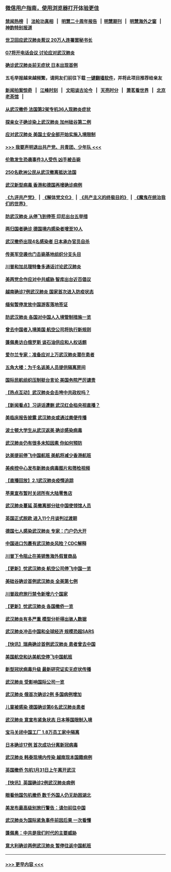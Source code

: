 ### [微信用户指南，使用浏览器打开体验更佳](https://github.com/gfw-breaker/banned-news1/blob/master/indexes/wechat-guide.md?t=0)
#### [禁闻热榜](热点新闻.md?t=0)  &nbsp;&nbsp;|&nbsp;&nbsp; [法轮功真相](https://github.com/gfw-breaker/truth/blob/master/README.md?t=0) &nbsp;&nbsp;|&nbsp;&nbsp; [明慧二十周年报告](https://github.com/gfw-breaker/mh-reports/blob/master/README.md?t=0) &nbsp;&nbsp;|&nbsp;&nbsp;[明慧期刊](https://github.com/gfw-breaker/mh-qikan) &nbsp;&nbsp;|&nbsp;&nbsp; [明慧海外之窗](https://github.com/gfw-breaker/mh-news/blob/master/README.md?t=0) &nbsp;&nbsp;|&nbsp;&nbsp; [神韵特别报道](https://github.com/gfw-breaker/mh-news/blob/master/shenyun.md?t=0)
#### [世卫回应武汉肺炎惹议 20万人连署罢秘书长](../pages/nsc418/n11841664.md?t=02040144) 
#### [G7将开电话会议 讨论应对武汉肺炎](../pages/nsc418/n11841658.md?t=02040144) 
#### [确诊武汉肺炎前无症状 日本出现首例](../pages/nsc418/n11841567.md?t=02040144) 
#### 五毛举报越来越频繁，请网友们前往下载 [一键翻墙软件](https://github.com/gfw-breaker/ssr-accounts)，并将此项目推荐给亲友
#### [新闻拍案惊奇](https://github.com/gfw-breaker/banned-news1/blob/master/pages/link4.md) &nbsp;&nbsp;|&nbsp;&nbsp; [江峰时刻](https://github.com/gfw-breaker/banned-news1/blob/master/pages/link4.md) &nbsp;&nbsp;|&nbsp;&nbsp; [文昭谈古论今](https://github.com/gfw-breaker/banned-news1/blob/master/pages/link4.md) &nbsp;&nbsp;|&nbsp;&nbsp; [天亮时分](https://github.com/gfw-breaker/banned-news1/blob/master/pages/link4.md) &nbsp;&nbsp;|&nbsp;&nbsp; [萧茗看世界](https://github.com/gfw-breaker/banned-news1/blob/master/pages/link4.md) &nbsp;&nbsp;|&nbsp;&nbsp; [北京老茶馆](https://github.com/gfw-breaker/banned-news1/blob/master/pages/link4.md) &nbsp;&nbsp;|&nbsp;&nbsp; 
#### [从武汉撤侨 法国第2架专机36人现肺炎症状](../pages/nsc418/n11841382.md?t=02040144) 
#### [探亲女子确诊染上武汉肺炎 加州硅谷第二例](../pages/nsc418/n11839784.md?t=02040144) 
#### [应对武汉肺炎 美国土安全部开始实施入境限制](../pages/nsc418/n11839729.md?t=02040144) 
#### [>>> 我要声明退出共产党、共青团、少年队 <<<](https://github.com/begood0513/goodnews/blob/master/quit/letter.md) 
#### [伦敦发生恐袭事件3人受伤 凶手被击毙](../pages/nsc418/n11839442.md?t=02040144) 
#### [250名欧洲公民从武汉撤离抵达法国](../pages/nsc418/n11839438.md?t=02040144) 
#### [武汉新型病毒 香港和德国再增确诊病例](../pages/nsc418/n11839381.md?t=02040144) 
#### [《九评共产党》](https://github.com/begood0513/9ping.md/blob/master/README.md) &nbsp;|&nbsp; [《解体党文化》](../../../../jtdwh.md/blob/master/README.md)  &nbsp;|&nbsp; [《共产主义的终极目的》](../../../../gczydzjmd.md/blob/master/README.md) &nbsp;|&nbsp; [《魔鬼在统治我们的世界》](../../../../mgztzwmdsj.md/blob/master/README.md) 
#### [防武汉肺炎 从停飞到停签 印尼出台五举措](../pages/nsc418/n11839282.md?t=02040144) 
#### [两归国者确诊 德国境内感染者增至10人](../pages/nsc418/n11839164.md?t=02040144) 
#### [武汉撤侨出现4名感染者 日本承办官员自杀](../pages/nsc418/n11839044.md?t=02040144) 
#### [传美军空袭也门击毙基地组织分支头目](../pages/nsc418/n11839210.md?t=02040144) 
#### [川普和加总理特鲁多通话讨论武汉肺炎](../pages/nsc418/n11839128.md?t=02040144) 
#### [美两党合作应对中共威胁 智库出台近百倡议](../pages/nsc418/n11838437.md?t=02040144) 
#### [越南确诊7例武汉肺炎 国家首次进入防疫状态](../pages/nsc418/n11838860.md?t=02040144) 
#### [缅甸暂停发放中国游客落地签证](../pages/nsc418/n11838730.md?t=02040144) 
#### [防武汉肺炎 各国对中国人入境管制措施一览](../pages/nsc418/n11838726.md?t=02040144) 
#### [曾去中国者入境美国 航空公司将执行新规则](../pages/nsc418/n11838375.md?t=02040144) 
#### [蓬佩奥访白俄罗斯 谈石油供应和人权话题](../pages/nsc418/n11838242.md?t=02040144) 
#### [爱尔兰专家：准备应对上万武汉肺炎潜在患者](../pages/nsc418/n11837978.md?t=02040144) 
#### [五角大楼：为千名返美人员提供隔离房间](../pages/nsc418/n11837831.md?t=02040144) 
#### [国际民航组织压制挺台言论 美国务院严厉谴责](../pages/nsc418/n11837791.md?t=02040144) 
#### [【热点互动】武汉肺炎会击垮中共政权吗？](../pages/nsc418/n11837779.md?t=02040144) 
#### [【新闻看点】习讲话遭删 武汉红会掐央视直播？](../pages/nsc418/n11837573.md?t=02040144) 
#### [美临床报告披露 武汉肺炎或通过粪便传播](../pages/nsc418/n11837626.md?t=02040144) 
#### [波士顿大学生从武汉返美 确诊感染病毒](../pages/nsc418/n11837580.md?t=02040144) 
#### [武汉肺炎仍有很多未知因素 你如何预防](../pages/nsc418/n11837666.md?t=02040144) 
#### [达美提前停飞中国航班 美航将减少香港航班](../pages/nsc418/n11837649.md?t=02040144) 
#### [美疾控中心发布新肺炎病毒图片和筛检视频](../pages/nsc418/n11837491.md?t=02040144) 
#### [【直播回放】2.1武汉肺炎疫情追踪](../pages/nsc418/n11837232.md?t=02040144) 
#### [苹果宣布暂时关闭所有大陆零售店](../pages/nsc418/n11837097.md?t=02040144) 
#### [武汉肺炎蔓延 英撤离部分驻中国使领馆人员](../pages/nsc418/n11837061.md?t=02040144) 
#### [英国正式脱欧 进入11个月谈判过渡期](../pages/nsc418/n11836911.md?t=02040144) 
#### [德国七人感染武汉肺炎 专家：门户仍大开](../pages/nsc418/n11836344.md?t=02040144) 
#### [中国进口包裹有武汉肺炎风险？CDC解释](../pages/nsc418/n11836321.md?t=02040144) 
#### [川普下令阻止在美销售海外假冒商品](../pages/nsc418/n11836261.md?t=02040144) 
#### [【更新】忧武汉肺炎 航空公司停飞中国一览](../pages/nsc418/n11835931.md?t=02040144) 
#### [美硅谷确诊首例武汉肺炎 全美第七例](../pages/nsc418/n11836093.md?t=02040144) 
#### [川普政府旅行禁令新增六个国家](../pages/nsc418/n11836083.md?t=02040144) 
#### [【更新】忧武汉肺炎 各国撤侨一览](../pages/nsc418/n11835673.md?t=02040144) 
#### [武汉肺炎有多严重 模型分析得出骇人数据](../pages/nsc418/n11835829.md?t=02040144) 
#### [武汉肺炎冲击中国和全球经济 规模恐超SARS](../pages/nsc418/n11835652.md?t=02040144) 
#### [【快讯】瑞典确诊首例武汉肺炎 患者曾去中国](../pages/nsc418/n11835675.md?t=02040144) 
#### [美国航空和达美航空停飞中国航班](../pages/nsc418/n11835567.md?t=02040144) 
#### [新型冠状病毒升级 最新研究证实无症状传播](../pages/nsc418/n11835589.md?t=02040144) 
#### [武汉肺炎 受影响国际公司一览](../pages/nsc418/n11835538.md?t=02040144) 
#### [武汉肺炎 俄首次确诊2例 多国病例增加](../pages/nsc418/n11835295.md?t=02040144) 
#### [儿童被感染 德国确诊第6名武汉肺炎患者](../pages/nsc418/n11835338.md?t=02040144) 
#### [武汉肺炎 意宣布紧急状态 日本等国限制入境](../pages/nsc418/n11835062.md?t=02040144) 
#### [宝马关闭中国工厂 1.8万员工家中隔离](../pages/nsc418/n11835128.md?t=02040144) 
#### [日本确诊17例 首次成功分离新冠病毒](../pages/nsc418/n11834975.md?t=02040144) 
#### [武汉肺炎 韩泰现境内传染 越南现本国籍病例](../pages/nsc418/n11834857.md?t=02040144) 
#### [英国撤侨 包机1月31日上午离开武汉](../pages/nsc418/n11834808.md?t=02040144) 
#### [【快讯】英国确诊2例武汉肺炎病例](../pages/nsc418/n11834824.md?t=02040144) 
#### [眼看他国包机撤侨 数千外国人仍无助困湖北](../pages/nsc418/n11834010.md?t=02040144) 
#### [美发布最高级别旅行警告：请勿前往中国](../pages/nsc418/n11834038.md?t=02040144) 
#### [武汉肺炎为国际紧急事件前因后果 一次看懂](../pages/nsc418/n11833893.md?t=02040144) 
#### [蓬佩奥：中共是我们时代的主要威胁](../pages/nsc418/n11833434.md?t=02040144) 
#### [意大利确诊两例武汉肺炎 暂停往返中国航班](../pages/nsc418/n11833483.md?t=02040144) 

----
#### [ >>> 更早内容 <<< ](../indexes/nsc418-earlier.md)
